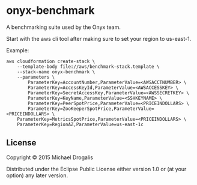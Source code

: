 # onyx-benchmark

A benchmarking suite used by the Onyx team.

Start with the aws cli tool after making sure to set your region to us-east-1.

Example:
```shell
aws cloudformation create-stack \
    --template-body file://aws/benchmark-stack.template \
    --stack-name onyx-benchmark \
    --parameters \
        ParameterKey=AccountNumber,ParameterValue=<AWSACCTNUMBER> \
        ParameterKey=AccessKeyId,ParameterValue=<AWSACCESSKEY> \
        ParameterKey=SecretAccessKey,ParameterValue=<AWSSECRETKEY> \
        ParameterKey=KeyName,ParameterValue=<SSHKEYNAME> \
        ParameterKey=PeerSpotPrice,ParameterValue=<PRICEINDOLLARS> \
        ParameterKey=ZooKeeperSpotPrice,ParameterValue=<PRICEINDOLLARS> \
	ParameterKey=MetricsSpotPrice,ParameterValue=<PRICEINDOLLARS> \
	ParameterKey=RegionAZ,ParameterValue=us-east-1c
```

## License

Copyright © 2015 Michael Drogalis

Distributed under the Eclipse Public License either version 1.0 or (at
your option) any later version.
